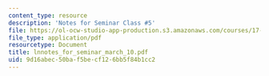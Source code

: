 ```yaml
---
content_type: resource
description: 'Notes for Seminar Class #5'
file: https://ol-ocw-studio-app-production.s3.amazonaws.com/courses/17-000j-political-philosophy-global-justice-spring-2003/9d16abec50baf5becf126bb5f84b1cc2_lnnotes_for_seminar_march_10.pdf
file_type: application/pdf
resourcetype: Document
title: lnnotes_for_seminar_march_10.pdf
uid: 9d16abec-50ba-f5be-cf12-6bb5f84b1cc2
---
```

